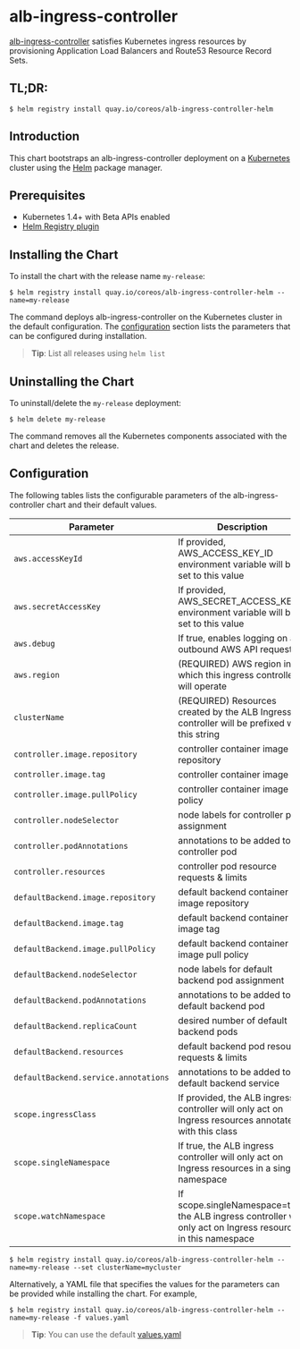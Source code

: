 # alb-ingress-controller

[alb-ingress-controller](https://github.com/coreos/alb-ingress-controller) satisfies Kubernetes ingress resources by provisioning Application Load Balancers and Route53 Resource Record Sets.

## TL;DR:

```console
$ helm registry install quay.io/coreos/alb-ingress-controller-helm
```

## Introduction

This chart bootstraps an alb-ingress-controller deployment on a [Kubernetes](http://kubernetes.io) cluster using the [Helm](https://helm.sh) package manager.

## Prerequisites
  - Kubernetes 1.4+ with Beta APIs enabled
  - [Helm Registry plugin](https://github.com/app-registry/helm-plugin)

## Installing the Chart

To install the chart with the release name `my-release`:

```console
$ helm registry install quay.io/coreos/alb-ingress-controller-helm --name=my-release
```

The command deploys alb-ingress-controller on the Kubernetes cluster in the default configuration. The [configuration](#configuration) section lists the parameters that can be configured during installation.

> **Tip**: List all releases using `helm list`

## Uninstalling the Chart

To uninstall/delete the `my-release` deployment:

```console
$ helm delete my-release
```

The command removes all the Kubernetes components associated with the chart and deletes the release.

## Configuration

The following tables lists the configurable parameters of the alb-ingress-controller chart and their default values.

Parameter | Description | Default
--- | --- | ---
`aws.accessKeyId` | If provided, AWS_ACCESS_KEY_ID environment variable will be set to this value | `""`
`aws.secretAccessKey` | If provided, AWS_SECRET_ACCESS_KEY environment variable will be set to this value | `""`
`aws.debug` | If true, enables logging on all outbound AWS API requests | `false`
`aws.region` | (REQUIRED) AWS region in which this ingress controller will operate | `us-west-1`
`clusterName` | (REQUIRED) Resources created by the ALB Ingress controller will be prefixed with this string | `k8s`
`controller.image.repository` | controller container image repository | `quay.io/coreos/alb-ingress-controller`
`controller.image.tag` | controller container image tag | `0.8`
`controller.image.pullPolicy` | controller container image pull policy | `IfNotPresent`
`controller.nodeSelector` | node labels for controller pod assignment | `{}`
`controller.podAnnotations` | annotations to be added to controller pod | `{}`
`controller.resources` | controller pod resource requests & limits | `{}`
`defaultBackend.image.repository` | default backend container image repository | `gcr.io/google_containers/defaultbackend`
`defaultBackend.image.tag` | default backend container image tag | `1.2`
`defaultBackend.image.pullPolicy` | default backend container image pull policy | `IfNotPresent`
`defaultBackend.nodeSelector` | node labels for default backend pod assignment | `{}`
`defaultBackend.podAnnotations` | annotations to be added to default backend pod | `{}`
`defaultBackend.replicaCount` | desired number of default backend pods | `1`
`defaultBackend.resources` | default backend pod resource requests & limits | `{}`
`defaultBackend.service.annotations` | annotations to be added to default backend service | `{}`
`scope.ingressClass` | If provided, the ALB ingress controller will only act on Ingress resources annotated with this class | `alb`
`scope.singleNamespace` | If true, the ALB ingress controller will only act on Ingress resources in a single namespace | `false` (watch all namespaces)
`scope.watchNamespace` | If scope.singleNamespace=true, the ALB ingress controller will only act on Ingress resources in this namespace | `""` (namespace of the ALB ingress controller)

```console
$ helm registry install quay.io/coreos/alb-ingress-controller-helm --name=my-release --set clusterName=mycluster
```

Alternatively, a YAML file that specifies the values for the parameters can be provided while installing the chart. For example,

```console
$ helm registry install quay.io/coreos/alb-ingress-controller-helm --name=my-release -f values.yaml
```

> **Tip**: You can use the default [values.yaml](values.yaml)

